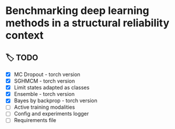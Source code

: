 # Benchmarking deep learning methods in a structural reliability context


## :label: TODO 

- [x] MC Dropout - torch version
- [x] SGHMCM - torch version
- [x] Limit states adapted as classes
- [x] Ensemble - torch version
- [x] Bayes by backprop - torch version
- [ ] Active training modalities
- [ ] Config and experiments logger 
- [ ] Requirements file